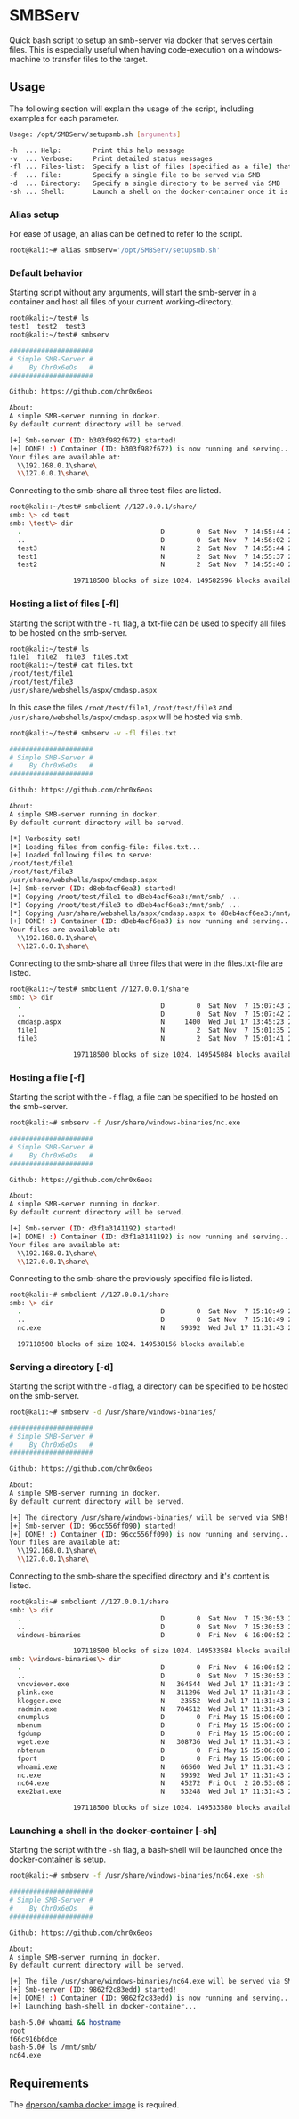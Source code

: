 # SMBServ
Quick bash script to setup an smb-server via docker that serves certain files. This is especially useful when having code-execution on a windows-machine to transfer files to the target.

## Usage

The following section will explain the usage of the script, including examples for each parameter.

```bash
Usage: /opt/SMBServ/setupsmb.sh [arguments]

-h  ... Help:        Print this help message
-v  ... Verbose:     Print detailed status messages
-fl ... Files-list:  Specify a list of files (specified as a file) that should be served via SMB
-f  ... File:        Specify a single file to be served via SMB
-d  ... Directory:   Specify a single directory to be served via SMB
-sh ... Shell:       Launch a shell on the docker-container once it is setup
```

### Alias setup

For ease of usage, an alias can be defined to refer to the script.

```bash
root@kali:~# alias smbserv='/opt/SMBServ/setupsmb.sh'
```

### Default behavior

Starting script without any arguments, will start the smb-server in a container and host all files of your current working-directory.

```bash
root@kali:~/test# ls
test1  test2  test3
root@kali:~/test# smbserv

#####################
# Simple SMB-Server #
#    By Chr0x6eOs   #
#####################

Github: https://github.com/chr0x6eos

About:
A simple SMB-server running in docker.
By default current directory will be served.

[+] Smb-server (ID: b303f982f672) started!
[+] DONE! :) Container (ID: b303f982f672) is now running and serving...
Your files are available at:
  \\192.168.0.1\share\
  \\127.0.0.1\share\
```

Connecting to the smb-share all three test-files are listed.

```bash
root@kali::~/test# smbclient //127.0.0.1/share/
smb: \> cd test
smb: \test\> dir
  .                                   D        0  Sat Nov  7 14:55:44 2020
  ..                                  D        0  Sat Nov  7 14:56:02 2020
  test3                               N        2  Sat Nov  7 14:55:44 2020
  test1                               N        2  Sat Nov  7 14:55:37 2020
  test2                               N        2  Sat Nov  7 14:55:40 2020

                197118500 blocks of size 1024. 149582596 blocks available
```
### Hosting a list of files [-fl]

Starting the script with the `-fl` flag, a txt-file can be used to specify all files to be hosted on the smb-server.

```bash
root@kali:~/test# ls
file1  file2  file3  files.txt
root@kali:~/test# cat files.txt
/root/test/file1
/root/test/file3
/usr/share/webshells/aspx/cmdasp.aspx
```
In this case the files `/root/test/file1`, `/root/test/file3` and `/usr/share/webshells/aspx/cmdasp.aspx` will be hosted via smb.
```bash
root@kali:~/test# smbserv -v -fl files.txt

#####################
# Simple SMB-Server #
#    By Chr0x6eOs   #
#####################

Github: https://github.com/chr0x6eos

About:
A simple SMB-server running in docker.
By default current directory will be served.

[*] Verbosity set!
[*] Loading files from config-file: files.txt...
[+] Loaded following files to serve:
/root/test/file1
/root/test/file3
/usr/share/webshells/aspx/cmdasp.aspx
[+] Smb-server (ID: d8eb4acf6ea3) started!
[*] Copying /root/test/file1 to d8eb4acf6ea3:/mnt/smb/ ...
[*] Copying /root/test/file3 to d8eb4acf6ea3:/mnt/smb/ ...
[*] Copying /usr/share/webshells/aspx/cmdasp.aspx to d8eb4acf6ea3:/mnt/smb/ ...
[+] DONE! :) Container (ID: d8eb4acf6ea3) is now running and serving...
Your files are available at:
  \\192.168.0.1\share\
  \\127.0.0.1\share\
```
Connecting to the smb-share all three files that were in the files.txt-file are listed.

```bash
root@kali:~/test# smbclient //127.0.0.1/share
smb: \> dir
  .                                   D        0  Sat Nov  7 15:07:43 2020
  ..                                  D        0  Sat Nov  7 15:07:42 2020
  cmdasp.aspx                         N     1400  Wed Jul 17 13:45:23 2019
  file1                               N        2  Sat Nov  7 15:01:35 2020
  file3                               N        2  Sat Nov  7 15:01:41 2020

                197118500 blocks of size 1024. 149545084 blocks available
```
### Hosting a file [-f]

Starting the script with the `-f` flag, a file can be specified to be hosted on the smb-server.

```bash
root@kali:~# smbserv -f /usr/share/windows-binaries/nc.exe

#####################
# Simple SMB-Server #
#    By Chr0x6eOs   #
#####################

Github: https://github.com/chr0x6eos

About:
A simple SMB-server running in docker.
By default current directory will be served.

[+] Smb-server (ID: d3f1a3141192) started!
[+] DONE! :) Container (ID: d3f1a3141192) is now running and serving...
Your files are available at:
  \\192.168.0.1\share\
  \\127.0.0.1\share\
```

Connecting to the smb-share the previously specified file is listed.

```bash
root@kali:~# smbclient //127.0.0.1/share
smb: \> dir
  .                                   D        0  Sat Nov  7 15:10:49 2020
  ..                                  D        0  Sat Nov  7 15:10:49 2020
  nc.exe                              N    59392  Wed Jul 17 11:31:43 2019

  197118500 blocks of size 1024. 149538156 blocks available
```

### Serving a directory [-d]

Starting the script with the `-d` flag, a directory can be specified to be hosted on the smb-server.

```bash
root@kali:~# smbserv -d /usr/share/windows-binaries/

#####################
# Simple SMB-Server #
#    By Chr0x6eOs   #
#####################

Github: https://github.com/chr0x6eos

About:
A simple SMB-server running in docker.
By default current directory will be served.

[+] The directory /usr/share/windows-binaries/ will be served via SMB!
[+] Smb-server (ID: 96cc556ff090) started!
[+] DONE! :) Container (ID: 96cc556ff090) is now running and serving...
Your files are available at:
  \\192.168.0.1\share\
  \\127.0.0.1\share\
```

Connecting to the smb-share the specified directory and it's content is listed.

```bash
root@kali:~# smbclient //127.0.0.1/share
smb: \> dir
  .                                   D        0  Sat Nov  7 15:30:53 2020
  ..                                  D        0  Sat Nov  7 15:30:53 2020
  windows-binaries                    D        0  Fri Nov  6 16:00:52 2020

                197118500 blocks of size 1024. 149533584 blocks available
smb: \windows-binaries\> dir
  .                                   D        0  Fri Nov  6 16:00:52 2020
  ..                                  D        0  Sat Nov  7 15:30:53 2020
  vncviewer.exe                       N   364544  Wed Jul 17 11:31:43 2019
  plink.exe                           N   311296  Wed Jul 17 11:31:43 2019
  klogger.exe                         N    23552  Wed Jul 17 11:31:43 2019
  radmin.exe                          N   704512  Wed Jul 17 11:31:43 2019
  enumplus                            D        0  Fri May 15 15:06:00 2020
  mbenum                              D        0  Fri May 15 15:06:00 2020
  fgdump                              D        0  Fri May 15 15:06:00 2020
  wget.exe                            N   308736  Wed Jul 17 11:31:43 2019
  nbtenum                             D        0  Fri May 15 15:06:00 2020
  fport                               D        0  Fri May 15 15:06:00 2020
  whoami.exe                          N    66560  Wed Jul 17 11:31:43 2019
  nc.exe                              N    59392  Wed Jul 17 11:31:43 2019
  nc64.exe                            N    45272  Fri Oct  2 20:53:08 2020
  exe2bat.exe                         N    53248  Wed Jul 17 11:31:43 2019

                197118500 blocks of size 1024. 149533580 blocks available
```

### Launching a shell in the docker-container [-sh]

Starting the script with the `-sh` flag, a bash-shell will be launched once the docker-container is setup.

```bash
root@kali:~# smbserv -f /usr/share/windows-binaries/nc64.exe -sh

#####################
# Simple SMB-Server #
#    By Chr0x6eOs   #
#####################

Github: https://github.com/chr0x6eos

About:
A simple SMB-server running in docker.
By default current directory will be served.

[+] The file /usr/share/windows-binaries/nc64.exe will be served via SMB!
[+] Smb-server (ID: 9862f2c83edd) started!
[+] DONE! :) Container (ID: 9862f2c83edd) is now running and serving...
[+] Launching bash-shell in docker-container...

bash-5.0# whoami && hostname
root
f66c916b6dce
bash-5.0# ls /mnt/smb/
nc64.exe
```

## Requirements

The [dperson/samba docker image](https://github.com/dperson/samba) is required.
